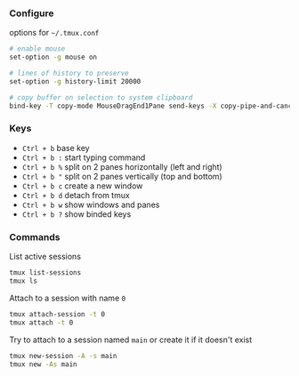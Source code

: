 ### Configure

options for `~/.tmux.conf`
```bash
# enable mouse
set-option -g mouse on

# lines of history to preserve
set-option -g history-limit 20000

# copy buffer on selection to system clipboard
bind-key -T copy-mode MouseDragEnd1Pane send-keys -X copy-pipe-and-cancel "pbcopy"
```

### Keys


* `Ctrl + b`  base key
* `Ctrl + b :` start typing command
* `Ctrl + b %` split on 2 panes horizontally (left and right)
* `Ctrl + b "` split on 2 panes vertically (top and bottom)
* `Ctrl + b c` create a new window
* `Ctrl + b d` detach from tmux
* `Ctrl + b w` show windows and panes
* `Ctrl + b ?` show binded keys


### Commands

List active sessions
```bash
tmux list-sessions
tmux ls
```
Attach to a session with name `0`
```bash
tmux attach-session -t 0
tmux attach -t 0
```
Try to attach to a session named `main` or create it if it doesn't exist
```bash
tmux new-session -A -s main
tmux new -As main
```
